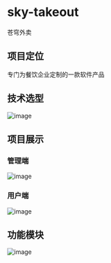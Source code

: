 # sky-takeout
苍穹外卖

## 项目定位
专门为餐饮企业定制的一款软件产品

## 技术选型
![image](https://github.com/maynormoe/sky-takeout/assets/110706742/d35d89e0-fa89-4cca-ae21-2ca7477931d9)

## 项目展示

### 管理端

![image](https://github.com/maynormoe/sky-takeout/assets/110706742/f9c7714b-dd98-49c2-8cba-c19499d063a9)

### 用户端
![image](https://github.com/maynormoe/sky-takeout/assets/110706742/d4780c59-b0b2-4462-9b77-40210f64bd0d)

## 功能模块

![image](https://github.com/maynormoe/sky-takeout/assets/110706742/8363cb2b-1495-46a6-b913-859cd6a0602a)






